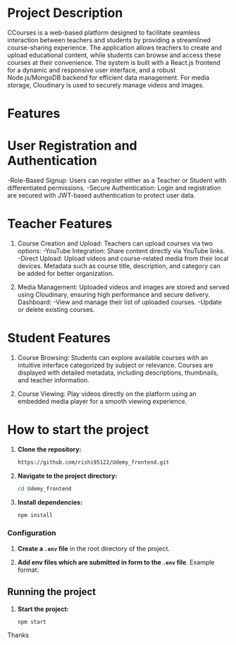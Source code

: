 # Project Description
  CCourses is a web-based platform designed to facilitate seamless interaction between teachers and students by providing a streamlined course-sharing experience. The application allows teachers to create and upload educational content, while students can browse and access these courses at their convenience. The system is built with a React.js frontend for a dynamic and responsive user interface, and a robust Node.js/MongoDB
  backend for efficient data management. For media storage, Cloudinary is used to securely manage videos and images.

# Features
  # User Registration and Authentication
  -Role-Based Signup: Users can register either as a Teacher or Student with differentiated permissions.
  -Secure Authentication: Login and registration are secured with JWT-based authentication to protect user data.
  
  # Teacher Features
  1. Course Creation and Upload:
      Teachers can upload courses via two options:
          -YouTube Integration: Share content directly via YouTube links.
          -Direct Upload: Upload videos and course-related media from their local devices.
      Metadata such as course title, description, and category can be added for better organization.
  
  2. Media Management:
      Uploaded videos and images are stored and served using Cloudinary, ensuring high performance and secure delivery.
      Dashboard:
      -View and manage their list of uploaded courses.
      -Update or delete existing courses.
      
# Student Features
1. Course Browsing:
    Students can explore available courses with an intuitive interface categorized by subject or relevance.
    Courses are displayed with detailed metadata, including descriptions, thumbnails, and teacher information.
    
2. Course Viewing:
    Play videos directly on the platform using an embedded media player for a smooth viewing experience.

    
# How to start the project

1. **Clone the repository:**

    ```bash
    https://github.com/rishi95122/Udemy_frontend.git
    ```
    
2. **Navigate to the project directory:**

    ```bash
    cd Udemy_frontend
    ```
    
3. **Install dependencies:**

    ```bash
    npm install
    ```

### Configuration

1. **Create a `.env` file** in the root directory of the project.

2. **Add env files which are submitted in form to the `.env` file**. Example format:

## Running the project

1. **Start the project:**

    ```bash
    npm start
    ```

Thanks
